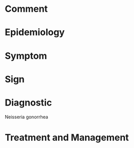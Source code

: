# Comment

# Epidemiology

# Symptom

# Sign

# Diagnostic

Neisseria gonorrhea

# Treatment and Management

